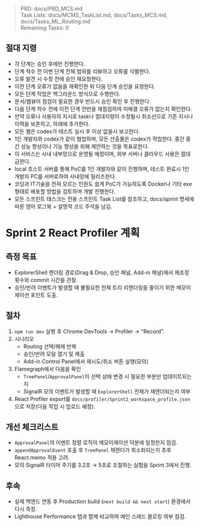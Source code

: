 > PRD: docs/PRD_MCS.md  
> Task Lists: docs/MCMS_TaskList.md, docs/Tasks_MCS.md, docs/Tasks_ML_Routing.md  
> Remaining Tasks: 0

## 절대 지령
- 각 단계는 승인 후에만 진행한다.
- 단계 착수 전 이번 단계 전체 범위를 리뷰하고 오류를 식별한다.
- 오류 발견 시 수정 전에 승인 재요청한다.
- 이전 단계 오류가 없음을 재확인한 뒤 다음 단계 승인을 요청한다.
- 모든 단계 작업은 백그라운드 방식으로 수행한다.
- 문서/웹뷰어 점검이 필요한 경우 반드시 승인 확인 후 진행한다.
- 다음 단계 착수 전에 이전 단계 전반을 재점검하여 미해결 오류가 없는지 확인한다.
- 만약 오류나 사용자의 지시로 task나 절대지령이 수정될시 취소선으로 기존 지시나 이력을 보존하고, 아래에 추가한다.
- 모든 웹은 codex가 테스트 실시 후 이상 없을시 보고한다.
- 1인 개발자와 codex가 같이 협업하며, 모든 산출물은 codex가 작업한다. 중간 중간 성능 향상이나 기능 향상을 위해 제안하는 것을 목표로한다.
- 이 서비스는 사내 내부망으로 운영될 예정이며, 외부 서버나 클라우드 사용은 절대 금한다.
- local 호스트 서버를 통해 PoC를 1인 개발자와 같이 진행하며, 테스트 완료시 1인 개발자 PC를 서버로하여 사내망에 릴리즈한다.
- 코딩과 IT기술을 전혀 모르는 인원도 쉽게 PoC가 가능하도록 Docker나 기타 exe 형태로 배포할 방법을 검토하며 개발 진행한다.
- 모든 스프린트 태스크는 전용 스프린트 Task List를 참조하고, docs/sprint 명세에 따른 영어 로그북 + 설명적 코드 주석을 남김.
# Sprint 2 React Profiler 계획

## 측정 목표
- ExplorerShell 렌더링 경로(Drag & Drop, 승인 패널, Add-in 패널)에서 재조정 횟수와 commit 시간을 관찰.
- 승인/반려 이벤트가 발생할 때 불필요한 전체 트리 리렌더링을 줄이기 위한 메모이제이션 포인트 도출.

## 절차
1. `npm run dev` 실행 후 Chrome DevTools → Profiler → "Record".
2. 시나리오
   - Routing 선택/해제 반복
   - 승인/반려 모달 열기 및 제출
   - Add-in Control Panel에서 재시도/취소 버튼 실행(모의)
3. Flamegraph에서 다음을 확인
   - `TreePanel`/`ApprovalPanel`이 선택 상태 변경 시 필요한 부분만 업데이트되는지
   - SignalR 모의 이벤트가 발생할 때 `ExplorerShell` 전체가 재렌더되는지 여부
4. React Profiler export를 `docs/profiler/Sprint2_workspace_profile.json`으로 저장(다음 작업 시 업로드 예정).

## 개선 체크리스트
- `ApprovalPanel`의 이벤트 정렬 로직이 메모이제이션 덕분에 일정한지 점검.
- `appendApprovalEvent` 호출 후 `TreePanel` 재렌더가 최소화되는지 추후 React.memo 적용 고려.
- 모의 SignalR 타이머 주기를 3.2초 → 5초로 조절하는 실험을 Sprint 3에서 진행.

## 후속
- 실제 백엔드 연동 후 Production build (`next build && next start`) 환경에서 다시 측정.
- Lighthouse Performance 탭과 함께 비교하여 메인 스레드 블로킹 여부 점검.
